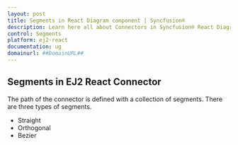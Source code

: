 ```yaml
---
layout: post
title: Segments in React Diagram component | Syncfusion®
description: Learn here all about Connectors in Syncfusion® React Diagram component of Syncfusion Essential® JS 2 and more.
control: Segments 
platform: ej2-react
documentation: ug
domainurl: ##DomainURL##
---
```


## Segments in EJ2 React Connector

The path of the connector is defined with a collection of segments. There are three types of segments.

* Straight
* Orthogonal
* Bezier